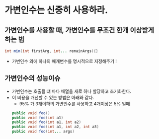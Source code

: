 # 가변인수는 신중히 사용하라.

## 가변인수를 사용할 때, 가변인수를 무조건 한개 이상받게 하는 법

```java
int min(int firstArg, int... remainArgs){}

```

 - 가변인수 외에 하나의 매개변수를 명시적으로 지정해주기 !
 
 
## 가변인수의 성능이슈
 - 가변인수는 호출될 떄 마다 배열을 새로 하나 할당하고 초기화한다.
 - 이 비용을 개선할 수 있는 방법은 아래와 같다.
    - 95% 가 3개이하의 가변인수를 사용하고 4개이상은 5% 일때
    ```java
    public void foo()
   public void foo(int a1)
   public void foo(int a1, int a2)
   public void foo(int a1, int a2, int a3)
   public void foo(int... args)
```